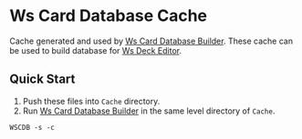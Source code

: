 # Ws Card Database Cache
Cache generated and used by [Ws Card Database Builder](https://github.com/joshuaavalon/WsCardDbBuilder). These cache can be used to build database for [Ws Deck Editor](https://github.com/joshuaavalon/WsDeckEditor).

## Quick Start
1. Push these files into `Cache` directory.
2. Run [Ws Card Database Builder](https://github.com/joshuaavalon/WsCardDbBuilder) in the same level directory of `Cache`.


```
WSCDB -s -c
```
